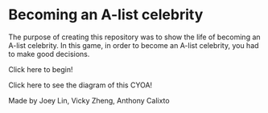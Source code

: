# Becoming an A-list celebrity

The purpose of creating this repository was to show the life of becoming an A-list celebrity. In this game, in order to become an A-list celebrity, you had to make good decisions.  

Click here to begin!  

Click here to see the diagram of this CYOA!  

Made by Joey Lin, Vicky Zheng, Anthony Calixto


